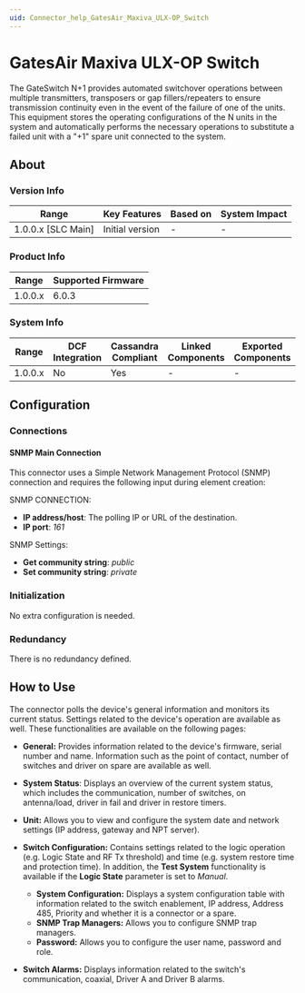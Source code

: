 ```yaml
---
uid: Connector_help_GatesAir_Maxiva_ULX-OP_Switch
---
```


# GatesAir Maxiva ULX-OP Switch

The GateSwitch N+1 provides automated switchover operations between multiple transmitters, transposers or gap fillers/repeaters to ensure transmission continuity even in the event of the failure of one of the units. This equipment stores the operating configurations of the N units in the system and automatically performs the necessary operations to substitute a failed unit with a "+1" spare unit connected to the system.

## About

### Version Info

| **Range**            | **Key Features** | **Based on** | **System Impact** |
|----------------------|------------------|--------------|-------------------|
| 1.0.0.x \[SLC Main\] | Initial version  | \-           | \-                |

### Product Info

| **Range** | **Supported Firmware** |
|-----------|------------------------|
| 1.0.0.x   | 6.0.3                  |

### System Info

| **Range** | **DCF Integration** | **Cassandra Compliant** | **Linked Components** | **Exported Components** |
|-----------|---------------------|-------------------------|-----------------------|-------------------------|
| 1.0.0.x   | No                  | Yes                     | \-                    | \-                      |

## Configuration

### Connections

#### SNMP Main Connection

This connector uses a Simple Network Management Protocol (SNMP) connection and requires the following input during element creation:

SNMP CONNECTION:

- **IP address/host**: The polling IP or URL of the destination.
- **IP port**: *161*

SNMP Settings:

- **Get community string**: *public*
- **Set community string**: *private*

### Initialization

No extra configuration is needed.

### Redundancy

There is no redundancy defined.

## How to Use

The connector polls the device's general information and monitors its current status. Settings related to the device's operation are available as well. These functionalities are available on the following pages:

- **General:** Provides information related to the device's firmware, serial number and name. Information such as the point of contact, number of switches and driver on spare are available as well.

- **System Status**: Displays an overview of the current system status, which includes the communication, number of switches, on antenna/load, driver in fail and driver in restore timers.

- **Unit:** Allows you to view and configure the system date and network settings (IP address, gateway and NPT server).

- **Switch Configuration:** Contains settings related to the logic operation (e.g. Logic State and RF Tx threshold) and time (e.g. system restore time and protection time). In addition, the **Test System** functionality is available if the **Logic State** parameter is set to *Manual*.
  - **System Configuration:** Displays a system configuration table with information related to the switch enablement, IP address, Address 485, Priority and whether it is a connector or a spare.
  - **SNMP Trap Managers:** Allows you to configure SNMP trap managers.
  - **Password:** Allows you to configure the user name, password and role.

- **Switch Alarms:** Displays information related to the switch's communication, coaxial, Driver A and Driver B alarms.
